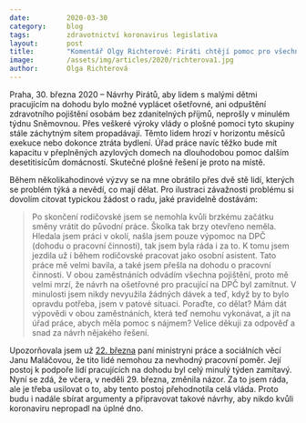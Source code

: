 ```yaml
---
date:         2020-03-30
category:     blog
tags:         zdravotnictví koronavirus legislativa
layout:       post
title:        "Komentář Olgy Richterové: Piráti chtějí pomoc pro všechny rodiče, i ty pracující na dohodu"
image:        /assets/img/articles/2020/richterova1.jpg
author:       Olga Richterová
--- 
```



Praha, 30. března 2020 – Návrhy Pirátů, aby lidem s malými dětmi pracujícím na dohodu bylo možné vyplácet ošetřovné, ani odpuštění zdravotního pojištění osobám bez zdanitelných příjmů, neprošly v minulém týdnu Sněmovnou. Přes veškeré výroky vlády o plošné pomoci tyto skupiny stále záchytným sítem propadávají. Těmto lidem hrozí v horizontu měsíců exekuce nebo dokonce ztráta bydlení. Úřad práce navíc těžko bude mít kapacitu v přeplněných azylových domech na dlouhodobou pomoc dalším desetitisícům domácností. Skutečné plošné řešení je proto na místě. 

Během několikahodinové výzvy se na mne obrátilo přes dvě stě lidí, kterých se problém týká a nevědí, co mají dělat. Pro ilustraci závažnosti problému si dovolím citovat typickou žádost o radu, jaké pravidelně dostávám:

> Po skončení rodičovské jsem se nemohla kvůli brzkému začátku směny vrátit do původní práce. Školka tak brzy otevřeno neměla. Hledala jsem práci v okolí, našla jsem pouze výpomoc na DPČ (dohodu o pracovní činnosti), tak jsem byla ráda i za to. K tomu jsem jezdila už i během rodičovské pracovat jako osobní asistent. Tato práce mě velmi bavila, a také jsem přešla na dohodu o pracovní činnosti. V obou zaměstnáních odvádím všechna pojištění, proto mě velmi mrzí, že návrh na ošetřovné pro pracující na DPČ byl zamítnut. V minulosti jsem nikdy nevyužila žádných dávek a teď, když by to bylo opravdu potřeba, jsem v patové situaci. Poraďte, co dělat? Mám dát výpovědi v obou zaměstnáních, která teď nemohu vykonávat, a jít na úřad práce, abych měla pomoc s nájmem? Velice děkuji za odpověď a snad za návrh nějakého řešení.

Upozorňovala jsem už [22. března](https://evidence.pirati.cz/report/4248/) paní ministryni práce a sociálních věcí Janu Maláčovou, že tito lidé nemohou za nevhodný pracovní poměr. Její postoj k podpoře lidí pracujících na dohodu byl celý minulý týden zamítavý. Nyní se zdá, že včera, v neděli 29. března, změnila názor. Za to jsem ráda, ale je třeba usilovat o to, aby tento postoj přehodnotila celá vláda. Proto budu i nadále sbírat argumenty a připravovat takové návrhy, aby nikdo kvůli koronaviru nepropadl na úplné dno.

 
